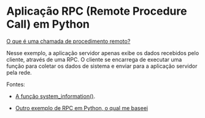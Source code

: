 # Aplicação RPC (Remote Procedure Call) em Python

 [O que é uma chamada de procedimento remoto?](https://pt.wikipedia.org/wiki/Chamada_de_procedimento_remoto)

Nesse exemplo, a aplicação servidor apenas exibe os dados recebidos pelo cliente, através de uma RPC. O cliente se encarrega de executar uma função para coletar os dados de sistema e enviar para a aplicação servidor pela rede.




Fontes:

- [A função system_information()](https://stackoverflow.com/a/70810265).

- [Outro exemplo de RPC em Python, o qual me baseei](https://github.com/abnermuxah/RPC-Python)

